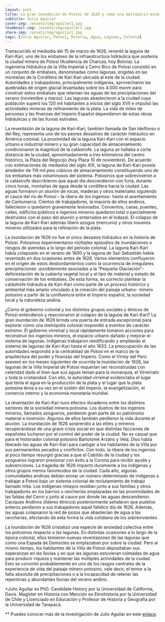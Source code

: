 ```yaml
---
layout: post
title: La gran inundación de Potosí de 1626 y cómo una metrópolis minera colonial respondió a un desastre hidráulico
subtitle: Julio Aguilar
cover-img: /assets/img/aguilar1.jpg
thumbnail-img: /assets/img/aguilar1.jpg
share-img: /assets/img/aguilar1.jpg
tags: [Julio Aguilar, Potosí, Minería, Agua, Lagunas, Colonia]
---
```


Transcurrido el mediodía del 15 de marzo de 1626, reventó la laguna de Kari-Kari, uno de los embalses de la infraestructura hidráulica que sostenía la ciudad minera de Potosí (Audiencia de Charcas, hoy Bolivia). La ingeniería hidráulica de la Villa Imperial y Cerro Rico de Potosí consistió en un conjunto de embalses, denominadas como lagunas, erigidas en las montañas de la Cordillera de Kari Kari ubicada al este de la ciudad. Autoridades y trabajadores, principalmente indígenas, aprovecharon las quebradas de origen glacial levantadas sobre los 4.000 msnm para construir estos embalses que retenían las aguas de las precipitaciones del verano (noviembre y marzo). Las lagunas abastecieron a la ciudad cuya población superó los 120 mil habitantes a inicios del siglo XVII e impulsó las actividades mineras de refinamiento de la plata. La vida de miles de personas y las finanzas del Imperio Español dependieron de estas obras hidráulicas y de las lluvias estivales.

La reventazón de la laguna de Kari-Kari, también llamada de San Idelfonso o del Rey, representa uno de los peores desastres de carácter hidráulico en América colonial. La proximidad de la laguna Kari-Kari con el espacio urbano e industrial minero y su gran capacidad de almacenamiento condicionaron la magnitud de la catástrofe. La laguna se hallaba a corta distancia de la ciudad, aproximadamente a tres kilómetros del centro histórico, la Plaza del Regocijo (hoy Plaza 10 de noviembre). De acuerdo con estimaciones de mediados del siglo XIX, la laguna de Kari-Kari poseía alrededor de 119 mil pies cúbicos de almacenamiento constituyendo uno de los embalses más voluminosos del sistema. Potosinos que sobrevivieron a la catástrofe describieron que aquel día descendieron con furia, durante cinco horas, montañas de agua desde la cordillera hacia la ciudad. Las aguas formaron un aluvión de rocas, maderas y otros materiales siguiendo el cauce del río de Potosí – la ribera de los ingenios- hasta el asentamiento de Cantumarca. Cientos de trabajadores, la mayoría de ellos andinos, fallecieron o quedaron gravemente lesionados. Conventos, casas, puentes, calles, edificios públicos e ingenios mineros quedaron total o parcialmente destruidos con el paso del aluvión y enterrados en el lodazal. El colapso de la laguna de Kari-Kari además liberó azogue (mercurio) y otros insumos mineros utilizados para la refinación de la plata.

La inundación de 1626 no fue el único desastre hidráulico en la historia de Potosí. Potosinos experimentaron múltiples episodios de inundaciones o riesgos de avenidas a lo largo del período colonial. La laguna Kari-Kari había colapsado en el verano de 1600 y la laguna de San Sebastián había reventado en dos ocasiones antes de 1626. Varios elementos confluyeron en el origen de estos desbordamientos como la ocurrencia de irregulares precipitaciones -posiblemente asociadas a la “Pequeña Glaciación”- deforestación de la cubierta vegetal local y el tipo de material y estado de conservación de los embalses. De esta forma, es correcto plantear la catástrofe hidráulica de Kari-Kari como parte de un proceso histórico y ambiental más amplio vinculado a la creación del paisaje urbano- minero potosino a partir de la confluencia entre el Imperio español, la sociedad local y la naturaleza andina.

¿Cómo el gobierno colonial y los distintos grupos sociales y étnicos de Potosí entendieron y reaccionaron al colapso de la laguna de Kari-Kari? La gran inundación de 1626 brinda una puerta de entrada excepcional para explorar cómo una metrópolis colonial respondió a eventos de carácter extremo. El gobierno virreinal y local rápidamente tomaron acciones para reconstruir los ingenios mineros, el espacio urbano dañado y mejorar el sistema de lagunas. Indígenas trabajaron reedificando y ampliando el sistema de lagunas de Kari-Kari hasta el año 1633. La preocupación de las autoridades respondió a la centralidad de Potosí en el marco de la arquitectura del poder y finanzas del Imperio. Como el Virrey del Perú aseveró en los meses siguientes de ocurrida la inundación de 1626, las lagunas de la Villa Imperial de Potosí requerían ser reconstruidas con celeridad dado el bien que sus aguas tenían para la monarquía, el Virreinato y toda la cristiandad. Con ello, la autoridad virreinal evidenciaba el lugar que tenía el agua en la producción de la plata y el lugar que la plata potosina tenía a su vez en el sostén del Imperio, la evangelización, el comercio interno y la economía monetaria mundial.

La reventazón de Kari-Kari tuvo efectos duraderos entre los distintos sectores de la sociedad minera potosina. Los dueños de los ingenios mineros, llamados azogueros, perdieron gran parte de su patrimonio material e inversión. Algunos de ellos también perdieron la vida durante el aluvión. La inundación de 1626 sorprendió a las elites y mineros recuperándose de una grave crisis social en que distintas facciones de españoles lucharon por el control del poder de la ciudad. No es casual que para el historiador colonial potosino Bartolomé Arzáns y Vela, Dios había liberado las aguas de Kari-Kari para castigar a los habitantes de la Villa por sus permanentes pecados y conflictos. Con todo, la ribera de los ingenios al poco tiempo resurgió gracias a que el Cabildo de la ciudad y los azogueros lograron presionar con éxito a la Corona para recibir ayuda y subvenciones. La tragedia de 1626 impactó duramente a los indígenas y otros grupos menos favorecidos de la ciudad. Cada año, algunas comunidades andinas debían enviar un número determinado de indígenas a trabajar a Potosí bajo un sistema colonial de reclutamiento de trabajo llamado mita. Los indígenas mitayos residían junto a sus familias y otros trabajadores en los barrios o rancherías emplazadas en las proximidades de las faldas del Cerro y junto al cauce por donde las aguas descendieron. Caciques Andinos (líderes étnicos) posteriormente señalaron que pueblos enteros perdieron a sus trabajadores aquel fatídico día de 1626. Además, las aguas colapsaron la red de pozos que abastecían de agua a las rancherías, afectando de esta forma la vida cotidiana de los sobrevivientes.

La inundación de 1626 cristalizó una especie de ansiedad colectiva entre los potosinos respecto a las lagunas. En distintas ocasiones a lo largo de la época colonial, ellos temieron nuevas reventazones de las lagunas que como una Espada de Damocles se emplazaban por sobre la ciudad. Pero al mismo tiempo, los habitantes de la Villa de Potosí depositaban sus esperanzas en las lluvias y en que las lagunas estuvieran colmadas de agua para producir riqueza y mantener las múltiples actividades de la ciudad. Esto se convirtió probablemente en uno de los rasgos centrales de la experiencia de vida del paisaje minero potosino, vale decir, el temor a la falta absoluta de precipitaciones o a la incapacidad de retener las repentinas y abundantes lluvias del verano andino.

*Julio Aguilar es PhD. Candidate History por la Universidad de California, Davis. Magíster en Historia con Mención en Etnohistoria por la Universidad de Chile y Licenciado en Educación y Profesor de Historia y Geografía por la Universidad de Tarapacá.

** Puedes conocer más de la investigación de Julio Aguilar en este [enlace](https://www.youtube.com/watch?v=CUvaBKJoST8).
